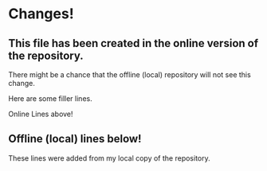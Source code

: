 # Changes!

## This file has been created in the online version of the repository.

There might be a chance that the offline (local) repository will not see this change.

Here are some filler lines.

Online Lines above!

## Offline (local) lines below!

These lines were added from my local copy of the repository.

